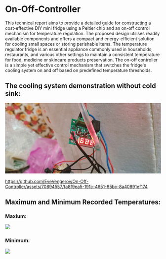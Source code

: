# On-Off-Controller
This technical report aims to provide a detailed guide for constructing a cost-effective DIY mini fridge using a Peltier chip and an on-off control mechanism for temperature regulation. The proposed design utilises readily available components and offers a compact and energy-efficient solution for cooling small spaces or storing perishable items. The temperature regulator fridge is an essential appliance commonly used in households, restaurants, and various other settings to maintain a consistent temperature for food, medicine or skincare products preservation. The on-off controller is a simple yet effective control mechanism that switches the fridge's cooling system on and off based on predefined temperature thresholds.

## The cooling system demonstration without cold sink:
![Ssytem](https://github.com/EveVengerov/On-Off-Controller/blob/2870543840b24db7fd9996d96765aafaffd1d304/Media/WhatsApp%20Image%202023-06-11%20at%209.16.04%20PM.jpeg)

https://github.com/EveVengerov/On-Off-Controller/assets/70894557/fa8f9ea5-191c-4651-85bc-8a40891ef174

## Maximum and Minimum Recorded Temperatures:
### Maxium:
<img src="https://github.com/EveVengerov/On-Off-Controller/assets/70894557/28030e07-6d1e-4bd8-ab21-0b1c17a098f7" width="600" >

### Minimum:
<img src="https://github.com/EveVengerov/On-Off-Controller/blob/d410561f0323da58a73eb483357aed0b08652dfb" width="500">


